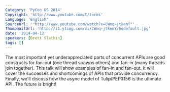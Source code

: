 ```yaml
---
Category: 'PyCon US 2014'
Copyright: 'http://www.youtube.com/t/terms'
Language: 'English'
SourceUrl: '"http://www.youtube.com/watch?v=CWmq-jtkemY"'
ThumbnailUrl: 'http://i1.ytimg.com/vi/CWmq-jtkemY/hqdefault.jpg'
date: '2014-04-12'
speakers: [Brett Slatkin]
tags: []
---
```

The most important yet underappreciated parts of concurrent APIs are good constructs for fan-out (one thread spawns others) and fan-in (many threads join together). This talk will show examples of fan-in and fan-out. It will cover the successes and shortcomings of APIs that provide concurrency. Finally, we'll discuss how the async model of Tulip/PEP3156 is the ultimate API. The future is bright!